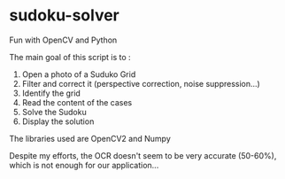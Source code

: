 # sudoku-solver
Fun with OpenCV and Python


The main goal of this script is to :

1. Open a photo of a Suduko Grid
2. Filter and correct it (perspective correction, noise suppression...)
3. Identify the grid
4. Read the content of the cases
5. Solve the Sudoku
6. Display the solution

The libraries used are OpenCV2 and Numpy

Despite my efforts, the OCR doesn't seem to be very accurate (50-60%), which is not enough for our application...

